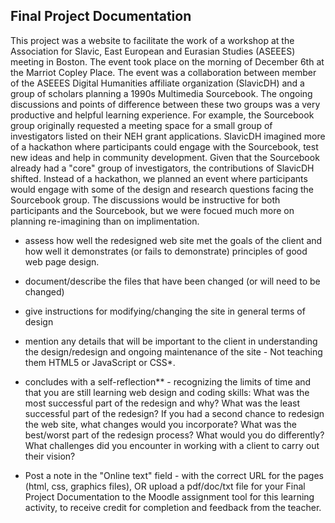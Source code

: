 ## Final Project Documentation 

This project was a website to facilitate the work of a workshop at the Association for Slavic, East European and Eurasian Studies (ASEEES) meeting in Boston.  The event took place on the morning of December 6th at the Marriot Copley Place.  The event was a collaboration between member of the ASEEES Digital Humanities affiliate organization (SlavicDH) and a group of scholars planning a 1990s Multimedia Sourcebook.  The ongoing discussions and points of difference between these two groups was a very productive and helpful learning experience.  For example, the Sourcebook group originally requested a meeting space for a small group of investigators listed on their NEH grant applications.  SlavicDH imagined more of a hackathon where participants could engage with the Sourcebook, test new ideas and help in community development.  Given that the Sourcebook already had a "core" group of investigators, the contributions of SlavicDH shifted.  Instead of a hackathon, we planned an event where participants would engage with some of the design and research questions facing the Sourcebook group.  The discussions would be instructive for both participants and the Sourcebook, but we were focued much more on planning re-imagining than on implimentation.    

- assess how well the redesigned web site met the goals of the client and how well it demonstrates (or fails to demonstrate) principles of good web page design.

- document/describe the files that have been changed (or will need to be changed)

- give instructions for modifying/changing the site in general terms of design

- mention any details that will be important to the client in understanding the design/redesign and ongoing maintenance of the site - Not teaching them HTML5 or JavaScript or CSS*.

- concludes with a self-reflection** - recognizing the limits of time and that you are still learning web design and coding skills: What was the most successful part of the redesign and why? What was the least successful part of the redesign? If you had a second chance to redesign the web site, what changes would you incorporate? What was the best/worst part of the redesign process? What would you do differently? What challenges did you encounter in working with a client to carry out their vision?

- Post a note in the "Online text" field - with the correct URL for the pages (html, css, graphics files), OR upload a pdf/doc/txt file for your Final Project Documentation to the Moodle assignment tool for this learning activity, to receive credit for completion and feedback from the teacher.
